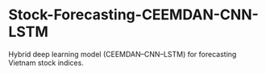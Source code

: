 # Stock-Forecasting-CEEMDAN-CNN-LSTM
Hybrid deep learning model (CEEMDAN–CNN–LSTM) for forecasting Vietnam stock indices.
